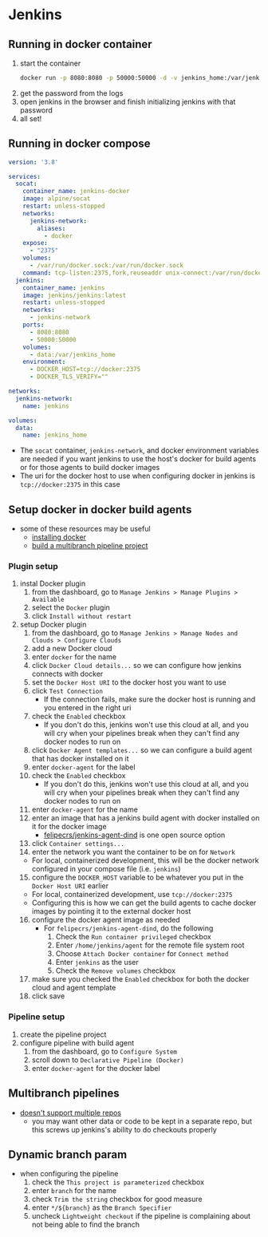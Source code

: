 # Jenkins

## Running in docker container
1. start the container
    ```bash
    docker run -p 8080:8080 -p 50000:50000 -d -v jenkins_home:/var/jenkins_home jenkins/jenkins:latest
    ```
2. get the password from the logs
3. open jenkins in the browser and finish initializing jenkins with that password
4. all set!

## Running in docker compose
```yml
version: '3.8'

services:
  socat:
    container_name: jenkins-docker
    image: alpine/socat
    restart: unless-stopped
    networks:
      jenkins-network:
        aliases:
          - docker
    expose:
      - "2375"
    volumes:
      - /var/run/docker.sock:/var/run/docker.sock
    command: tcp-listen:2375,fork,reuseaddr unix-connect:/var/run/docker.sock
  jenkins:
    container_name: jenkins
    image: jenkins/jenkins:latest
    restart: unless-stopped
    networks:
      - jenkins-network
    ports:
      - 8080:8080
      - 50000:50000
    volumes:
      - data:/var/jenkins_home
    environment:
      - DOCKER_HOST=tcp://docker:2375
      - DOCKER_TLS_VERIFY=""

networks:
  jenkins-network:
    name: jenkins

volumes:
  data:
    name: jenkins_home
```
- The `socat` container, `jenkins-network`, and docker environment variables are needed if you want jenkins to use the host's docker for build agents or for those agents to build docker images
- The uri for the docker host to use when configuring docker in jenkins is `tcp://docker:2375` in this case

## Setup docker in docker build agents
- some of these resources may be useful
  - [installing docker](https://www.jenkins.io/doc/book/installing/docker/)
  - [build a multibranch pipeline project](https://www.jenkins.io/doc/tutorials/build-a-multibranch-pipeline-project/)

### Plugin setup
1. instal Docker plugin
   1. from the dashboard, go to `Manage Jenkins > Manage Plugins > Available`
   2. select the `Docker` plugin
   3. click `Install without restart`
2. setup Docker plugin
   1. from the dashboard, go to `Manage Jenkins > Manage Nodes and Clouds > Configure Clouds`
   2. add a new Docker cloud
   3. enter `docker` for the name
   4. click `Docker Cloud details...` so we can configure how jenkins connects with docker
   5. set the `Docker Host URI` to the docker host you want to use
   6. click `Test Connection`
      - If the connection fails, make sure the docker host is running and you entered in the right uri
   7. check the `Enabled` checkbox
      - If you don't do this, jenkins won't use this cloud at all, and you will cry when your pipelines break when they can't find any docker nodes to run on
   8. click `Docker Agent templates...` so we can configure a build agent that has docker installed on it
   9. enter `docker-agent` for the label
   10. check the `Enabled` checkbox
       - If you don't do this, jenkins won't use this cloud at all, and you will cry when your pipelines break when they can't find any docker nodes to run on
   11. enter `docker-agent` for the name
   12. enter an image that has a jenkins build agent with docker installed on it for the docker image
       - [felipecrs/jenkins-agent-dind](https://github.com/felipecrs/jenkins-agent-dind) is one open source option
   13. click `Container settings...`
   14. enter the network you want the container to be on for `Network`
      - For local, containerized development, this will be the docker network configured in your compose file (i.e. `jenkins`)
   15. configure the `DOCKER_HOST` variable to be whatever you put in the `Docker Host URI` earlier
      - For local, containerized development, use `tcp://docker:2375`
      - Configuring this is how we can get the build agents to cache docker images by pointing it to the external docker host
   16. configure the docker agent image as needed
       - For `felipecrs/jenkins-agent-dind`, do the following
           1.  Check the `Run container privileged` checkbox
           2.  Enter `/home/jenkins/agent` for the remote file system root
           3.  Choose `Attach Docker container` for `Connect method`
           4.  Enter `jenkins` as the user
           5.  Check the `Remove volumes` checkbox
   17. make sure you checked the `Enabled` checkbox for both the docker cloud and agent template
   18. click save

### Pipeline setup
1. create the pipeline project
2. configure pipeline with build agent
   1. from the dashboard, go to `Configure System`
   2. scroll down to `Declarative Pipeline (Docker)`
   3. enter `docker-agent` for the docker label

## Multibranch pipelines
- [doesn't support multiple repos](https://issues.jenkins.io/browse/JENKINS-62082?jql=labels%20%3D%20multibranch)
  - you may want other data or code to be kept in a separate repo, but this screws up jenkins's ability to do checkouts properly

## Dynamic branch param
- when configuring the pipeline
   1. check the `This project is parameterized` checkbox
   2. enter `branch` for the name
   3. check `Trim the string` checkbox for good measure
   4. enter `*/${branch}` as the `Branch Specifier`
   5. uncheck `Lightweight checkout` if the pipeline is complaining about not being able to find the branch 